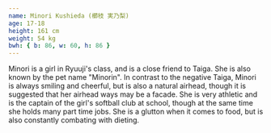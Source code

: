 ```yaml
---
name: Minori Kushieda (櫛枝 実乃梨)
age: 17-18
height: 161 cm
weight: 54 kg
bwh: { b: 86, w: 60, h: 86 }
---
```

Minori is a girl in Ryuuji's class, and is a close friend to Taiga. She is also known by the pet name "Minorin". In contrast to the negative Taiga, Minori is always smiling and cheerful, but is also a natural airhead, though it is suggested that her airhead ways may be a facade. She is very athletic and is the captain of the girl's softball club at school, though at the same time she holds many part time jobs. She is a glutton when it comes to food, but is also constantly combating with dieting.